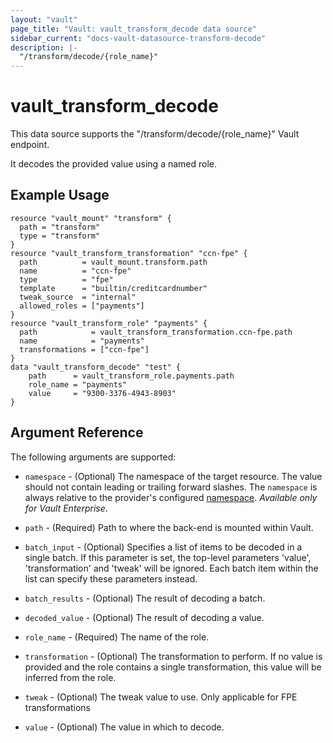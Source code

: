 ```yaml
---
layout: "vault"
page_title: "Vault: vault_transform_decode data source"
sidebar_current: "docs-vault-datasource-transform-decode"
description: |-
  "/transform/decode/{role_name}"
---
```


# vault\_transform\_decode

This data source supports the "/transform/decode/{role_name}" Vault endpoint.

It decodes the provided value using a named role.

## Example Usage

```hcl
resource "vault_mount" "transform" {
  path = "transform"
  type = "transform"
}
resource "vault_transform_transformation" "ccn-fpe" {
  path          = vault_mount.transform.path
  name          = "ccn-fpe"
  type          = "fpe"
  template      = "builtin/creditcardnumber"
  tweak_source  = "internal"
  allowed_roles = ["payments"]
}
resource "vault_transform_role" "payments" {
  path            = vault_transform_transformation.ccn-fpe.path
  name            = "payments"
  transformations = ["ccn-fpe"]
}
data "vault_transform_decode" "test" {
    path      = vault_transform_role.payments.path
    role_name = "payments"
    value     = "9300-3376-4943-8903"
}
```

## Argument Reference

The following arguments are supported:

* `namespace` - (Optional) The namespace of the target resource.
  The value should not contain leading or trailing forward slashes.
  The `namespace` is always relative to the provider's configured [namespace](/docs/providers/vault/index.html#namespace).
  *Available only for Vault Enterprise*.

* `path` - (Required) Path to where the back-end is mounted within Vault.
* `batch_input` - (Optional) Specifies a list of items to be decoded in a single batch. If this parameter is set, the top-level parameters 'value', 'transformation' and 'tweak' will be ignored. Each batch item within the list can specify these parameters instead.
* `batch_results` - (Optional) The result of decoding a batch.
* `decoded_value` - (Optional) The result of decoding a value.
* `role_name` - (Required) The name of the role.
* `transformation` - (Optional) The transformation to perform. If no value is provided and the role contains a single transformation, this value will be inferred from the role.
* `tweak` - (Optional) The tweak value to use. Only applicable for FPE transformations
* `value` - (Optional) The value in which to decode.
